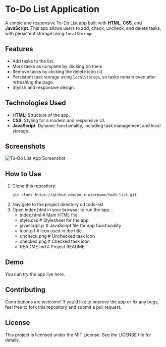 # To-Do List Application

A simple and responsive To-Do List app built with **HTML**, **CSS**, and **JavaScript**. This app allows users to add, check, uncheck, and delete tasks, with persistent storage using `localStorage`.

## Features
- Add tasks to the list.
- Mark tasks as complete by clicking on them.
- Remove tasks by clicking the delete icon (`×`).
- Persistent task storage using `localStorage`, so tasks remain even after refreshing the page.
- Stylish and responsive design.

## Technologies Used
- **HTML**: Structure of the app.
- **CSS**: Styling for a modern and responsive UI.
- **JavaScript**: Dynamic functionality, including task management and local storage.

## Screenshots
![To-Do List App Screenshot](screenshot.png)

## How to Use
1. Clone this repository:
   ```bash
   git clone https://github.com/your-username/todo-list.git
2. Navigate to the project directory
   cd todo-list
3. Open index.html in your browser to run the app.
   .
   - index.html         # Main HTML file
   - style.css          # Stylesheet for the app
   - javascript.js      # JavaScript file for app functionality
   - icon.gif           # Icon used in the title
   - uncheck.png        # Unchecked task icon
   - checked.png        # Checked task icon
   - README.md          # Project README

## Demo
You can try the app live here.

## Contributing
Contributions are welcome! If you'd like to improve the app or fix any bugs, feel free to fork this repository and submit a pull request.

## License
This project is licensed under the MIT License. See the LICENSE file for details.


